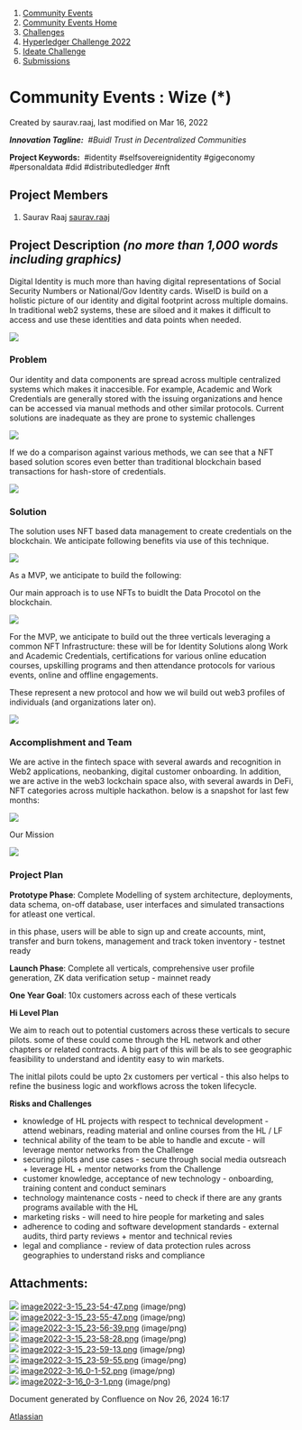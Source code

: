 1. [Community Events](index.html)
2. [Community Events Home](Community-Events-Home_21790731.html)
3. [Challenges](Challenges_21792347.html)
4. [Hyperledger Challenge 2022](Hyperledger-Challenge-2022_21792351.html)
5. [Ideate Challenge](Ideate-Challenge_21792356.html)
6. [Submissions](Submissions_21790825.html)

# Community Events : Wize (\*)

Created by saurav.raaj, last modified on Mar 16, 2022

***Innovation Tagline:**  #Buidl Trust in Decentralized Communities*

**Project Keywords:**  #identity #selfsovereignidentity #gigeconomy #personaldata #did #distributedledger #nft

## Project Members

1. Saurav Raaj [saurav.raaj](https://lf-hyperledger.atlassian.net/wiki/people/612769d70511d6006a3a00a8?ref=confluence)

## Project Description *(no more than 1,000 words including graphics)*

Digital Identity is much more than having digital representations of Social Security Numbers or National/Gov Identity cards. WiseID is build on a holistic picture of our identity and digital footprint across multiple domains. In traditional web2 systems, these are siloed and it makes it difficult to access and use these identities and data points when needed.

![](attachments/21790845/21793007.png)

### Problem

Our identity and data components are spread across multiple centralized systems which makes it inaccesible. For example, Academic and Work Credentials are generally stored with the issuing organizations and hence can be accessed via manual methods and other similar protocols. Current solutions are inadequate as they are prone to systemic challenges

![](attachments/21790845/21793015.png)

If we do a comparison against various methods, we can see that a NFT based solution scores even better than traditional blockchain based transactions for hash-store of credentials.

![](attachments/21790845/21793006.png)

### Solution

The solution uses NFT based data management to create credentials on the blockchain. We anticipate following benefits via use of this technique.

![](attachments/21790845/21793008.png)

As a MVP, we anticipate to build the following:

Our main approach is to use NFTs to buidlt the Data Procotol on the blockchain. 

![](attachments/21790845/21793011.png)

For the MVP, we anticipate to build out the three verticals leveraging a common NFT Infrastructure: these will be for Identity Solutions along Work and Academic Credentials, certifications for various online education courses, upskilling programs and then attendance protocols for various events, online and offline engagements. 

These represent a new protocol and how we wil build out web3 profiles of individuals (and organizations later on). 

![](attachments/21790845/21793016.png)

### Accomplishment and Team

We are active in the fintech space with several awards and recognition in Web2 applications, neobanking, digital customer onboarding. In addition, we are active in the web3 lockchain space also, with several awards in DeFi, NFT categories across multiple hackathon. below is a snapshot for last few months:

![](attachments/21790845/21793009.png)

Our Mission

![](attachments/21790845/21793013.png)

### Project Plan

**Prototype Phase**: Complete Modelling of system architecture, deployments, data schema, on-off database, user interfaces and simulated transactions for atleast one vertical.

in this phase, users will be able to sign up and create accounts, mint, transfer and burn tokens, management and track token inventory - testnet ready

**Launch Phase**: Complete all verticals, comprehensive user profile generation, ZK data verification setup - mainnet ready 

**One Year Goal**: 10x customers across each of these verticals

**Hi Level Plan**

We aim to reach out to potential customers across these verticals to secure pilots. some of these could come through the HL network and other chapters or related contracts. A big part of this will be als to see geographic feasibility to understand and identity easy to win markets. 

The initlal pilots could be upto 2x customers per vertical - this also helps to refine the business logic and workflows across the token lifecycle. 

**Risks and Challenges**

- knowledge of HL projects with respect to technical development - attend webinars, reading material and online courses from the HL / LF
- technical ability of the team to be able to handle and excute - will leverage mentor networks from the Challenge
- securing pilots and use cases - secure through social media outsreach + leverage HL + mentor networks from the Challenge
- customer knowledge, acceptance of new technology - onboarding, training content and conduct seminars
- technology maintenance costs - need to check if there are any grants programs available with the HL
- marketing risks - will need to hire people for marketing and sales
- adherence to coding and software development standards - external audits, third party reviews + mentor and technical revies
- legal and compliance - review of data protection rules across geographies to understand risks and compliance

## Attachments:

![](images/icons/bullet_blue.gif) [image2022-3-15\_23-54-47.png](attachments/21790845/21793006.png) (image/png)  
![](images/icons/bullet_blue.gif) [image2022-3-15\_23-55-47.png](attachments/21790845/21793007.png) (image/png)  
![](images/icons/bullet_blue.gif) [image2022-3-15\_23-56-39.png](attachments/21790845/21793008.png) (image/png)  
![](images/icons/bullet_blue.gif) [image2022-3-15\_23-58-28.png](attachments/21790845/21793009.png) (image/png)  
![](images/icons/bullet_blue.gif) [image2022-3-15\_23-59-13.png](attachments/21790845/21793011.png) (image/png)  
![](images/icons/bullet_blue.gif) [image2022-3-15\_23-59-55.png](attachments/21790845/21793013.png) (image/png)  
![](images/icons/bullet_blue.gif) [image2022-3-16\_0-1-52.png](attachments/21790845/21793015.png) (image/png)  
![](images/icons/bullet_blue.gif) [image2022-3-16\_0-3-1.png](attachments/21790845/21793016.png) (image/png)

Document generated by Confluence on Nov 26, 2024 16:17

[Atlassian](http://www.atlassian.com/)
